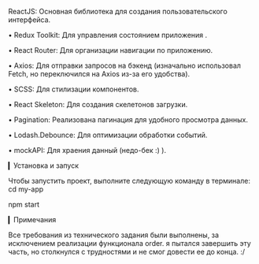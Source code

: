 ReactJS: Основная библиотека для создания пользовательского интерфейса.

• Redux Toolkit: Для управления состоянием приложения .

• React Router: Для организации навигации по приложению.

• Axios: Для отправки запросов на бэкенд (изначально использовал Fetch, но переключился на Axios из-за его удобства).

• SCSS: Для стилизации компонентов.

• React Skeleton: Для создания скелетонов загрузки.

• Pagination: Реализована пагинация для удобного просмотра данных.

• Lodash.Debounce: Для оптимизации обработки событий.

• mockAPI: Для храения данный (недо-бек :) ).

▎Установка и запуск

Чтобы запустить проект, выполните следующую команду в терминале:
cd my-app

npm start


▎Примечания

Все требования из технического задания были выполнены, за исключением реализации функционала order. я пытался завершить эту часть, но столкнулся с трудностями и не смог довести ее до конца. :/

